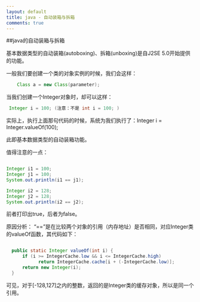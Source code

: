 ```yaml
---
layout: default
title: java - 自动装箱与拆箱
comments: true
---
```


##java的自动装箱与拆箱

基本数据类型的自动装箱(autoboxing)、拆箱(unboxing)是自J2SE 5.0开始提供的功能。 

一般我们要创建一个类的对象实例的时候，我们会这样：

```java
	Class a = new Class(parameter);
```

 当我们创建一个Integer对象时，却可以这样：

```java
 Integer i = 100; (注意：不是 int i = 100; )
```

实际上，执行上面那句代码的时候，系统为我们执行了：Integer i = Integer.valueOf(100); 

此即基本数据类型的自动装箱功能。

值得注意的一点：

```java

Integer i1 = 100;
Integer j1 = 100;
System.out.println(i1 == j1);

Integer i2 = 128;
Integer j2 = 128;
System.out.println(i2 == j2);
```

前者打印出true，后者为false。

原因分析：
	“==”是在比较两个对象的引用（内存地址）是否相同，对应Integer类的valueOf函数，其代码如下：

```java

  public static Integer valueOf(int i) {
      if (i >= IntegerCache.low && i <= IntegerCache.high)
            return IntegerCache.cache[i + (-IntegerCache.low)];
      return new Integer(i);
  }
```

可见，对于[-128,127]之内的整数，返回的是Integer类的缓存对象，所以是同一个引用。